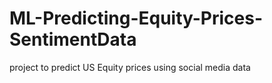 # ML-Predicting-Equity-Prices-SentimentData
project to predict US Equity prices using social media data
